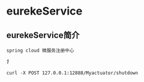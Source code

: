#   eurekeService

##   eurekeService简介
    spring cloud 微服务注册中心
    
   _1_
    
    curl -X POST 127.0.0.1:12888/Myactuator/shutdown